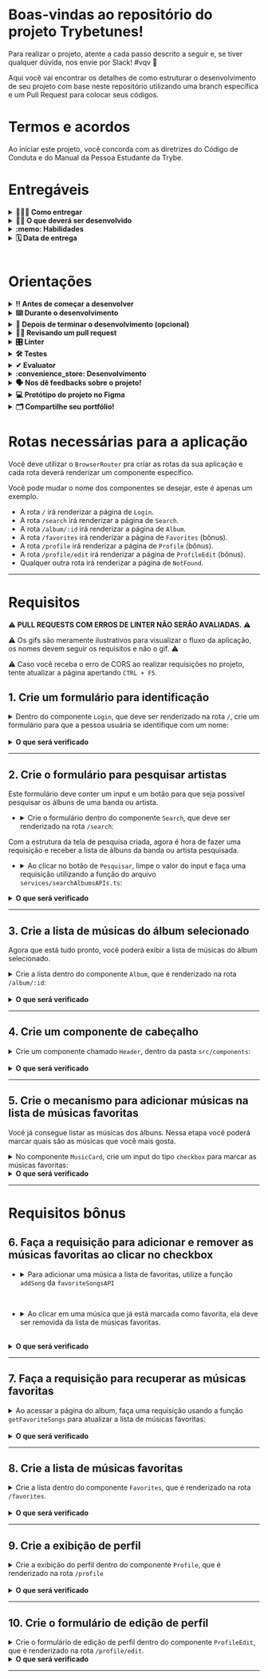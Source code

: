 # Boas-vindas ao repositório do projeto Trybetunes!

Para realizar o projeto, atente a cada passo descrito a seguir e, se tiver qualquer dúvida, nos envie por Slack! #vqv 🚀

Aqui você vai encontrar os detalhes de como estruturar o desenvolvimento de seu projeto com base neste repositório utilizando uma branch específica e um Pull Request para colocar seus códigos.

# Termos e acordos

Ao iniciar este projeto, você concorda com as diretrizes do Código de Conduta e do Manual da Pessoa Estudante da Trybe.

# Entregáveis

<details>
  <summary><strong>🤷🏽‍♀️ Como entregar</strong></summary><br />

  Para entregar seu projeto, você deverá criar um *Pull Request* neste repositório.

  Lembre-se de que você pode consultar nosso conteúdo sobre [Git & GitHub](https://app.betrybe.com/course/4d67f5b4-34a6-489f-a205-b6c7dc50fc16/) e nosso [Blog - Git & GitHub](https://blog.betrybe.com/tecnologia/git-e-github/) sempre que precisar!
</details>

<details>
  <summary><strong>👨‍💻 O que deverá ser desenvolvido</strong></summary><br />

  Neste projeto, você vai criar o TrybeTunes, uma aplicação capaz de reproduzir músicas dos mais variados artistas e bandas, criar uma lista de músicas favoritas e editar o perfil da pessoa usuária logada. Essa aplicação será capaz de:

  - Fazer login.
  - Pesquisar por uma banda ou um artista.
  - Listar os álbuns disponíveis dessa banda ou desse artista.
  - Visualizar as músicas de um álbum selecionado.
  - Reproduzir uma prévia das músicas do álbum.
  - Favoritar e desfavoritar músicas.
  - Ver a lista de músicas favoritadas.
  - Ver o perfil da pessoa logada.
  - Editar o perfil da pessoa logada.

</details>

<details>
  <summary><strong>:memo: Habilidades</strong></summary><br />

Neste projeto, verificamos se você é capaz de:

- Fazer requisições e consumir dados vindos de uma `API`.

- Utilizar o hook `useEffect`.

- Utilizar o hook `useState`.

- Utilizar o componente `BrowserRouter` corretamente.

- Criar rotas, mapeando o caminho da URL com o componente correspondente via `Route`.

- Utilizar o `Routes` do `React Router Dom`.

- Criar links de navegação na aplicação com o componente `Link`.

</details>

<details>
  <summary><strong>🗓 Data de entrega</strong></summary><br />
  
  * Este projeto é individual;
  * Serão `4` dias de projeto;
  * Data para entrega final do projeto: `06/10/2023 23:59`.

</details><br />

# Orientações

<details>
  <summary><strong>‼️ Antes de começar a desenvolver</strong></summary><br />

  1. Clone o repositório

  - Use o comando: `git clone git@github.com:tryber/sd-035-project-trybetunes-vite-ts.git`.
  - Entre na pasta do repositório que você acabou de clonar:
    - `cd sd-035-project-trybetunes-vite-ts`

  2. Instale as dependências

  - `npm install`.
  
  3. Crie uma branch a partir da branch `master`

  - Verifique se você está na branch `master`.
    - Exemplo: `git branch`
  - Se não estiver, mude para a branch `master`.
    - Exemplo: `git checkout master`
  - Agora crie uma branch à qual você vai submeter os `commits` do seu projeto
    - Você deve criar uma branch no seguinte formato: `nome-de-usuario-nome-do-projeto`
    - Exemplo: `git checkout -b joaozinho-sd-035-project-trybetunes-vite-ts`

  4. Adicione as mudanças ao _stage_ do Git e faça um `commit`

  - Verifique se as mudanças ainda não estão no _stage_.
    - Exemplo: `git status` (deve aparecer listada a pasta _joaozinho_ em vermelho)
  - Adicione o novo arquivo ao _stage_ do Git.
    - Exemplo:
      - `git add .` (adicionando todas as mudanças - _que estavam em vermelho_ - ao stage do Git)
      - `git status` (deve aparecer listado o arquivo _joaozinho/README.md_ em verde)
  - Faça o `commit` inicial.
    - Exemplo:
      - `git commit -m 'iniciando o projeto x'` (fazendo o primeiro commit)
      - `git status` (deve aparecer uma mensagem do tipo _nothing to commit_ )

  5. Adicione sua branch com o novo `commit` ao repositório remoto

  - Usando o exemplo anterior: `git push -u origin joaozinho-sd-035-project-trybetunes-vite-ts`

  6. Crie um `Pull Request` _(PR)_

  - Vá até a página de _Pull Requests_ do [repositório no GitHub](https://github.com/tryber/sd-035-project-trybetunes-vite-ts/pulls)
  - Clique no botão verde _"New pull request"_
  - Clique na caixa de seleção _"Compare"_ e escolha a sua branch **com atenção**
  - Coloque um título para a sua _Pull Request_
    - Exemplo: _"Cria tela de busca"_
  - Clique no botão verde _"Create pull request"_.
  - Adicione uma descrição para o _Pull Request_ e clique no botão verde _"Create pull request"_.
  - **Não se preocupe em preencher mais nada por enquanto!**
  - Volte até a [página de _Pull Requests_ do repositório](https://github.com/tryber/sd-035-project-trybetunes-vite-ts/pulls) e confira que o seu _Pull Request_ está criado

</details>

<details>
  <summary><strong>⌨️ Durante o desenvolvimento</strong></summary><br />

  - Faça regularmente `commits` das alterações que você fizer no código.

  - Lembre-se de sempre atualizar o repositório remoto após um (ou alguns) `commits`. 

  - Os comandos que você utilizará com mais frequência são:
    1. `git status` _(para verificar o que está em vermelho - fora do stage - e o que está em verde - no stage)_
    2. `git add` _(para adicionar arquivos ao stage do Git)_
    3. `git commit` _(para criar um commit com os arquivos que estão no stage do Git)_
    4. `git push -u origin nome-da-branch` _(para enviar o commit para o repositório remoto na primeira vez que fizer o `push` de uma nova branch)_
    5. `git push` _(para enviar o commit para o repositório remoto após o passo anterior)_

</details>

<details>
  <summary><strong>🤝 Depois de terminar o desenvolvimento (opcional)</strong></summary><br />

  Para sinalizar que seu projeto está pronto para o _"Code Review"_, faça o seguinte:

  - Vá até a página **DE SEU** _Pull Request_, adicione a label de _"code-review"_ e marque seus colegas:

    - No menu à direita, clique no _link_ **"Labels"** e escolha a _label_ **code-review**.

    - No menu à direita, clique no _link_ **"Assignees"** e escolha **seu usuário**.

    - No menu à direita, clique no _link_ **"Reviewers"** e digite `students`, selecione o time `tryber/students-sd-035`.

  Caso tenha alguma dúvida, [assista a este vídeo explicativo](https://vimeo.com/362189205).

</details>

<details>
  <summary><strong>🕵🏿 Revisando um pull request</strong></summary><br />

  Use o conteúdo sobre [Code Review](https://course.betrybe.com/real-life-engineer/code-review/) para revisar os _Pull Requests_.

</details>

<details>
  <summary><strong>🎛 Linter</strong></summary><br />

  Para garantir a qualidade do código, utilize neste projeto os linters `ESLint` e `StyleLint`.
  Assim, o código estará alinhado com as boas práticas de desenvolvimento, além de ser mais legível
  e de fácil manutenção. Para rodá-lo localmente no projeto, execute os comandos a seguir.

  ```bash
    npm run lint
    npm run lint:styles
  ```

  ⚠️ **PULL REQUESTS COM ERROS DE LINTER NÃO SERÃO AVALIADAS.
  ATENTE PARA RESOLVÊ-LAS ANTES DE FINALIZAR O DESENVOLVIMENTO!** ⚠️

  Em caso de dúvidas, confira o material do course sobre [ESLint e Stylelint](https://app.betrybe.com/course/real-life-engineer/eslint).
</details>

<details>
  <summary><strong>🛠 Testes</strong></summary><br />

  Neste projeto, utilizamos a [React Testing Library (RTL)](https://testing-library.com/docs/react-testing-library/intro) para a execução dos testes.

  Na descrição dos requisitos a seguir, será pedida a adição de atributos `data-testid` aos elementos _HTML_. Observe este exemplo para entender melhor essa configuração: se o requisito pedir _"crie um botão e adicione o id de teste (ou `data-testid`) com o valor `my-action`, você poderá escrever_:

  ```html
  <button data-testid="my-action"></button>
  ```

  ou

  ```html
  <a data-testid="my-action"></a>
  ```

  Ou seja, o atributo `data-testid="my-action"` servirá para o React Testing Library (RTL) identificar o elemento e, desse modo, conseguir realizar testes focados no comportamento da aplicação.

  **ATENÇÃO!** Muito cuidado com os nomes especificados nos requisitos! O conteúdo deve ser exatamente igual ao texto descrito no requisito.

  Para verificar a solução proposta, você pode executar todos os testes localmente. Para isso, basta executar:

  ```bash
  npm test
  ```

  ### Dica: desativando testes

  Especialmente no início, quando a maioria dos testes está falhando, a saída após executar os testes é extensa. Você pode desabilitar temporariamente um teste utilizando a função `skip` junto à função `it`. Como o nome indica, essa função "pula" um teste:

  ```js
  it.skip('Será validado se existe uma página para rotas não mapeadas', () => {
    renderPath('/not-found');

    expect(screen.getByText('Página não encontrada')).toBeInTheDocument();
  });
  ```
  ![image](skip-image.png)

  Uma estratégia é pular todos os testes no início e implementar um teste de cada vez, removendo dele a função `skip`.

  Você também pode rodar apenas um arquivo de teste. Por exemplo:

  ```bash
  npm test 01.LoginPage.test.js
  ```

  ou

  ```bash
  npm test 01.LoginPage
  ```

  Outro modo de driblar esse problema é a utilização da função `.only` após o `it`. Com isso, será possível que apenas um requisito rode localmente e seja avaliado.

  ```js
  it.only('Será validado se existe uma página para rotas não mapeadas', () => {
    renderPath('/not-found');

    expect(screen.getByText('Página não encontrada')).toBeInTheDocument();
  });
  ```
  ![image](only-image.png)

  ⚠️ **O avaliador automático não necessariamente avalia seu projeto na ordem em que os requisitos aparecem no readme. Isso acontece para deixar o processo de avaliação mais rápido. Então, não se assuste se isso acontecer, ok?**
</details>

<details>
  <summary><strong>✔ Evaluator</strong></summary><br />

  O Evaluator do GitHub é uma ferramenta de código aberto que permite executar testes automatizados em projetos hospedados no GitHub. Aprenda a seguir como usar o Evaluator do GitHub para visualizar a execução dos testes.

  1. Acessar o painel do Evaluator

* Ao subir um novo _commit_ para o _Pull Request_ do projeto, o avaliador irá começar a rodar as _actions_ dele para avaliar o nosso código:

![Resumo do Evaluator](./images/resumo.png)

* Clique em `Details` para acessar o painel:

![Painel do Evaluator](./images/painel.png)

  2. Visualizar os testes

* No painel do _Evaluator_, procure pela seção `Vitest2 Evaluator`. Nela, estão descritos os testes do repositório, como a imagem a seguir:

![Seção do Vitest2](./images/vitest2-evaluator.png)

* Caso algum teste falhe, o erro também será apontado na mesma seção:

![Erro apontado](./images/erro.png)

  3. _Re-run jobs_: Rodando os testes novamente

* Para executar o _Evaluator_ novamente, clique no botão `Re-run jobs` no canto superior direito do painel. Note que é possível rodar todos os testes novamente ou apenas os que falharam:

![Re-run jobs](./images/re-run.png)

> **Atenção ⚠️:** Rodar os testes novamente **não significa** que eles serão aprovados pelo _Evaluator_.

* Após selecionar uma opção, o _Evaluator_ iniciará uma nova execução e apresentará uma nova tela, carregando todos os testes novamente.

</details>

<details>
  <summary><strong>:convenience_store: Desenvolvimento </strong></summary><br />

  Nos últimos projetos, por mais que o app tenha sido desenvolvido utilizando múltiplos componentes, o que é uma boa prática, todas as funcionalidades eram acessadas ao mesmo tempo, no mesmo lugar, utilizando apenas uma URL (`localhost:5173`, normalmente). À medida que seus apps se tornarem maiores e mais complexos, isso será inviável. Desta vez, as funcionalidades do app serão agrupadas e organizadas em rotas.

  Uma rota define o que deve ser renderizado na página ao abri-la. Cada rota está associada a um caminho. O caminho é a parte da URL após o domínio (nome do site, de forma simplificada). Por exemplo, em `www.site.com/projetos/meu-jogo`, o caminho é `/projetos/meu-jogo`. Até agora, todos os apps React que você desenvolveu tinham somente uma rota, a raiz (`/`).

  Outra diferença importante neste projeto em relação aos anteriores é que você vai consumir e enviar dados para APIs para pesquisar a banda ou o artista, recuperar as músicas de cada álbum e salvar as músicas favoritas, além de editar as informações da pessoa logada. Desse modo, você terá de lidar com requisições assíncronas e promises. Também deverá fazer uso dos efeitos colaterais (`useEffect`) e de estados para controlar o que é renderizado por seus componentes dependendo do momento em que as requisições se encontram.

  ### Como desenvolver

  Este repositório já contém um template com um App React criado. Após clonar o projeto e instalar as dependências, você deverá completar esse template implementando os requisitos listados na seção [Requisitos](#requisitos).

  Também já existe no projeto um diretório `src/services` que contém os arquivos `favoriteSongsAPI.ts`, `searchAlbumsAPI.ts`, `userAPI.ts` e `musicsAPI.ts`. Esses arquivos serão responsáveis por lidar com as requisições simuladas utilizadas durante o desenvolvimento. Você também vai encontrar o arquivo `src/types.ts`, neste arquivo estão armazenados todos os tipos utilizados pelas funções presentes nos arquivos de serviço mencionados acima. Entenda mais a respeito deles a seguir.

  <details><summary><strong> <code>userAPI.ts</code></strong></summary>

  O arquivo `userAPI.ts` será utilizado para manipular as informações da pessoa logada; dentro dele estarão as funções para recuperar e atualizar as informações da pessoa usuária, além de criar um novo perfil. Todas essas funções simulam o funcionamento de uma API.

  - Para recuperar as informações da pessoa usuária, utilize a função `getUser`. Ela retornará um objeto do tipo `UserType` com as informações da pessoa logada caso exista.
  **Atenção**: caso não encontre nenhuma informação da pessoa usuária, a API retornará um objeto vazio.

  - Para criar um perfil, utilize a função `createUser`, que recebe como parâmetro o objeto que contém as informações da pessoa usuária. Esse objeto deverá conter a seguinte estrutura:

  ```javascript
  {
    name: '',
    email: '',
    image: '',
    description: '',
  }
  ```

  Para atualizar as informações da pessoa logada, utilize a função `updateUser`. Assim como a função anterior, ela recebe um objeto do tipo `UserType` com as informações que serão atualizadas, e esse objeto deve conter a mesma estrutura do anterior.
  </details>

  <details><summary><strong> <code>searchAlbumsAPI.ts</code></strong></summary>

  O arquivo `searchAlbumsAPI.ts` contém uma função que faz uma requisição a uma API e retorna os álbuns de uma banda ou um artista, ou seja, um _array_ do tipo `AlbumType`. Para essa função funcionar, ela recebe como parâmetro uma string, que deve ser o nome da banda ou do artista. O retorno dessa função, quando encontra as informações, é um array com cada álbum dentro de um objeto.
  **Atenção**: caso não encontre nenhuma informação da banda ou do artista, a API retornará um array vazio.
  </details>
  <details><summary><strong> <code>favoriteSongsAPI.ts</code></strong></summary>

  O arquivo `favoriteSongsAPI.ts` é responsável por manipular as informações das músicas favoritas. Nele, há as funções `getFavoriteSongs`, `addSong` e `removeSong`, que recuperam, adicionam e removem músicas dos favoritos, respectivamente. Assim como nos arquivos anteriores, todas as funções simulam o funcionamento de uma API.

  A função `getFavoriteSongs` retorna um array do tipo `SongType` com as músicas favoritadas ou um array vazio caso não haja nenhuma música.

  A função `addSong` recebe um objeto do tipo `SongType` que representa a música que você quer salvar como favorita e adiciona ao array já existente das músicas que já foram favoritadas.

  A função `removeSong` também recebe um objeto do tipo `SongType` que representa a música que você deseja remover da lista de músicas favoritas.

  **Atenção**: os objetos de música precisam ter a chave `trackId` para que elas sejam adicionadas e removidas corretamente.
  </details>
  <details><summary><strong> <code>musicsAPI.ts</code></strong></summary>

  O arquivo `musicsAPI.ts` contém a função `getMusics` que faz uma requisição a uma API e retorna as músicas de um álbum. Ela recebe como parâmetro uma string, que deve ser o id do álbum. O retorno dessa função, quando encontra as informações, é um array em que o **primeiro elemento** é um objeto do tipo `AlbumType` com informações do álbum e o **restante dos elementos** são as músicas do álbum (objetos do tipo `SongType`).
  **Atenção**: caso não encontre nenhuma informação, a API retornará um **array vazio**.
  </details>
</details>

<details>
  <summary><strong>🗣 Nos dê feedbacks sobre o projeto!</strong></summary><br />

Ao finalizar e submeter o projeto, não se esqueça de avaliar sua experiência preenchendo o formulário. 
**Leva menos de 3 minutos!**

[FORMULÁRIO DE AVALIAÇÃO DE PROJETO](https://be-trybe.typeform.com/to/ZTeR4IbH#cohort_hidden=CH35&template=betrybe/sd-035-project-trybetunes-vite-ts)

</details>

<details>
  <summary><strong>💻 Protótipo do projeto no Figma</strong></summary><br />

  Além da qualidade do código e do atendimento aos requisitos, um bom layout é um dos aspectos responsáveis por melhorar a usabilidade de uma aplicação e turbinar seu portfólio!

  Você pode estar se perguntando: *"Como deixo meu projeto com um layout mais atrativo?"* 🤔

  Para isso, disponibilizamos este [protótipo do Figma](https://www.figma.com/file/pkocuFSMsqmUqvMUbsfcRp/%5BProjeto%5D%5BFrontend%5D-Trybetunes?node-id=0%3A1) para lhe ajudar!

  ⚠️ A estilização de sua aplicação não será avaliada neste projeto, portanto esse protótipo é apenas uma **sugestão** e seu uso é **opcional**. Sinta-se à vontade para modificar o layout e deixá-lo de seu jeito.

</details>

<details>
  <summary><strong>🗂 Compartilhe seu portfólio!</strong></summary><br />

  Você sabia que o LinkedIn é a principal rede social profissional e compartilhar seu aprendizado nela é muito importante caso deseje construir uma carreira de sucesso? Compartilhe esse projeto em seu LinkedIn, marque o perfil da Trybe (@trybe) e mostre à sua rede toda a sua evolução.
</details>

# Rotas necessárias para a aplicação

Você deve utilizar o `BrowserRouter` pra criar as rotas da sua aplicação e cada rota deverá renderizar um componente específico.

Você pode mudar o nome dos componentes se desejar, este é apenas um exemplo.

- A rota `/` irá renderizar a página de `Login`.
- A rota `/search` irá renderizar a página de `Search`.
- A rota `/album/:id` irá renderizar a página de `Album`.
- A rota `/favorites` irá renderizar a página de `Favorites` (bônus).
- A rota `/profile` irá renderizar a página de `Profile` (bônus).
- A rota `/profile/edit` irá renderizar a página de `ProfileEdit` (bônus).
- Qualquer outra rota irá renderizar a página de `NotFound`.

---

# Requisitos

:warning: **PULL REQUESTS COM ERROS DE LINTER NÃO SERÃO AVALIADAS.** :warning:

:warning: Os gifs são meramente ilustrativos para visualizar o fluxo da aplicação, os nomes devem seguir os requisitos e não o gif. :warning:

:warning: Caso você receba o erro de CORS ao realizar requisições no projeto, tente atualizar a página apertando `CTRL + F5`.

## 1. Crie um formulário para identificação
<details><summary>Dentro do componente <code>Login</code>, que deve ser renderizado na rota <code>/</code>, crie um formulário para que a pessoa usuária se identifique com um nome:</summary>

- A rota `/` deve renderizar o componente `Login`.

- Você deve criar um campo para que a pessoa usuária insira seu nome. Este campo deverá ter o atributo `data-testid="login-name-input"`.

- Crie um botão com o texto `Entrar`. Este botão deverá ter o atributo `data-testid="login-submit-button"`.

- O botão para entrar só deve estar habilitado caso o nome digitado tenha 3 ou mais caracteres.

#### Salvando o nome da pessoa usuária

- Ao clicar no botão `Entrar`, utilize a função `createUser` que se encontra no arquivo `src/services/userAPI.ts` para salvar o nome digitado. A função `createUser` espera receber como argumento um objeto com as informações da pessoa e retorna uma `Promise`, que é resolvida quando a informação é salva.

Exemplo de como utilizar a função `createUser`:

```javascript
createUser({ name: "Nome digitado" });
```

> :bulb: *Obs.:* Você verá nos requisitos mais à frente que você poderá passar outras informações para a `createUser`, mas não se preocupe com isso agora. Por enquanto você pode passar somente um objeto com a propriedade `name`.

- Enquanto a informação da pessoa usuária é salva, uma mensagem com o texto `Carregando...` deve aparecer na tela. **:bulb: Dica**: Você precisará dessa mensagem várias vezes no futuro, então é uma boa ideia criar um componente para ela :wink:

- Após a informação ter sido salva, faça um redirect para a rota `/search`.

![requisito-1](./images/requisito1.gif)

</details><br />

<details>
  <summary><strong>O que será verificado</strong></summary><br />

- Ao navegar para a rota `/`, o input e o botão especificados estão presentes.

- O botão só é habilitado se o input de nome tiver três ou mais caracteres.

- Ao clicar no botão habilitado, a função `createUser` da `userAPI` é chamada.

- Ao clicar no botão, a mensagem `Carregando...` é exibida e os dados do usuário são salvos;
</details>

---

## 2. Crie o formulário para pesquisar artistas

Este formulário deve conter um input e um botão para que seja possível pesquisar os álbuns de uma banda ou artista.

- <details><summary> Crie o formulário dentro do componente <code>Search</code>, que deve ser renderizado na rota <code>/search</code>:</summary>

  - A rota `/search` deve renderizar o componente `Search`.

  - Crie um campo para a pessoa digitar o nome da banda ou artista a ser pesquisada. Esse campo deve ter o atributo `data-testid="search-artist-input"`.

  - Crie um botão que será usado para `Pesquisar`. Esse botão deve ter o atributo `data-testid="search-artist-button"`.

  - O botão só deve estar habilitado caso o nome do artista tenha 2 ou mais caracteres.

  ![requisito-2](./images/requisito2.png)
</details>

Com a estrutura da tela de pesquisa criada, agora é hora de fazer uma requisição e receber a lista de álbuns da banda ou artista pesquisada.

- <details><summary> Ao clicar no botão de <code>Pesquisar</code>, limpe o valor do input e faça uma requisição utilizando a função do arquivo <code>services/searchAlbumsAPIs.ts</code>:</summary>

  - :bulb: Lembre-se que essa função espera receber uma string com o nome da banda ou artista.

  - Enquanto aguarda a resposta da API, esconda o input e o botão de pesquisa e exiba a mensagem `Carregando...` na tela.

  - Após receber a resposta da requisição exibir na tela o texto `Resultado de álbuns de: <artista>`, onde `<artista>` é o nome que foi digitado no input.
  - Liste os álbuns retornados:
    - Em cada álbum criar um link para a rota `/album/:id`, onde `:id` é o valor da propriedade `collectionId` de cada Álbum da lista recebida pela API;
    - Este link deve ter o atributo ``data-testid={`link-to-album-${collectionId}`}``.
  > Para que o resultado da API seja exibido mesmo que o usuário acesse outra página e volte para a página de pesquisa, que tal salvar o resultado da API no estado do App? Dessa forma, o estado não será perdido caso a página seja desmontada.
  <br/>
  <details><summary>A API irá retorna um <i>array</i> de objetos. Cada objeto terá a seguinte estrutura:</summary><br />

    ```
      [
        {
          artistId: 12,
          artistName: "Artist Name",
          collectionId: 123,
          collectionName: "Collection Name",
          collectionPrice: 12.25,
          artworkUrl100: "https://url-to-image",
          releaseDate: "2012-03-02T08:00:00Z",
          trackCount: 8,
        },
        {...},
        ...
      ]
    ```
  </details>

  - Se nenhum álbum for encontrado para o nome pesquisado, a API irá retornar um array vazio. Nesse caso, a mensagem `Nenhum álbum foi encontrado` deverá ser exibida:
  
  <br/>
  <details><summary>Ilustrações</summary><br />
  
  ![requisito-2_1](./images/requisito2_1.gif)
  ![requisito-2_2](./images/requisito2_2.gif)
  </details>
</details>

</details>

<details>
  <summary><strong>O que será verificado</strong></summary><br />

  - Ao navegar para a rota `/search` através do login, o input e o botão estão presentes na tela;

  - O botão está habilitado somente se o input de nome tiver 2 ou mais caracteres.

  - Ao clicar em `pesquisar`, a requisição é feita usando a `searchAlbumsAPI`;

  - Ao clicar no botão, o texto `Resultado de álbuns de: <artista>` aparece na tela e o input é limpo;

  - Ao receber o retorno da API, os álbuns são listados na tela;

  - Caso a API não retorne nenhum álbum, a mensagem `Nenhum álbum foi encontrado` é exibida;

  - Existe um link para cada álbum listado que redirecione para a rota `/album/:id`.
</details>

---

## 3. Crie a lista de músicas do álbum selecionado

Agora que está tudo pronto, você poderá exibir a lista de músicas do álbum selecionado.

<details><summary>Crie a lista dentro do componente <code>Album</code>, que é renderizado na rota <code>/album/:id</code>: </summary>

- Ao entrar na página, faça uma requisição utilizando a função `getMusics` do arquivo `src/services/musicsAPI.ts`. Lembre-se que essa função espera receber uma string com o id do álbum.
- Enquanto aguarda a resposta da API, exiba a mensagem `Carregando...` na tela.

- Exiba o nome da banda ou artista na tela. Você pode usar qualquer tag HTML que faça sentido, desde que ela tenha o atributo `data-testid="artist-name"`.

- Exiba o nome do álbum na tela. Você pode usar qualquer tag HTML que faça sentido, desde que ela tenha o atributo `data-testid="album-name"`.

- Liste todas as músicas do álbum na tela. Para isso, crie um componente chamado `MusicCard` que deverá exibir o nome da música (propriedade `trackName` no objeto recebido pela API) e um player para tocar o preview da música (propriedade `previewUrl` no objeto recebido pela API).

:bulb: **Dica:** Lembre-se que o retorno da função `getMusics`, quando encontra as informações, é um array onde o primeiro elemento é um objeto com informações do álbum e o restante dos elementos são as músicas do álbum.

  - <details><summary>Exemplo de estrutura do retorno da função getMusics:</summary>

    ```js
    [
      {
        artistName: 'Artist Name',
        collectionName: 'Collection Name',
      },
      {
        trackId: 12,
        trackName: 'Track Name 1',
        previewUrl: 'preview-url-1',
        kind: 'song',
      },
      {
        trackId: 13,
        trackName: 'Track Name 2',
        previewUrl: 'preview-url-2',
        kind: 'song',
      },
      {...},
      ...
    ]
    ```


Para tocar o preview, você deve usar a tag `audio` do próprio HTML. Sua implementação é assim:

```html
<audio data-testid="audio-component" src="{previewUrl}" controls>
  <track kind="captions" />
  O seu navegador não suporta o elemento{" "} <code>audio</code>.
</audio>
```

**Importante:** lembre-se de colocar o atributo `data-testid="audio-component"` na tag `audio` de cada música listada.

  ![requisito-3](./images/requisito3.gif)
</details><br />

<details>
  <summary><strong>O que será verificado</strong></summary><br />
  
  - Se o serviço de `musicsAPI` está sendo chamado;
  - Se é exibido o texto `Carregando...` enquanto a requisição está sendo feita;
  
  - Se o nome da banda ou artista e o nome do álbum são exibidos;
  
  - Se todas músicas retornadas pela API são listadas.
</details>

---

## 4. Crie um componente de cabeçalho

<details><summary>Crie um componente chamado <code>Header</code>, dentro da pasta <code>src/components</code>:</summary>

- Crie esse componente com a tag `header` envolvendo todo seu conteúdo e com o atributo `data-testid="header-component"`;

- Adicione três NavLinks dentro do componente `Header`.

  - O primeiro link deve redirecionar para a rota `/search` e possuir o data-testid `link-to-search`.

  - O segundo link deve redirecionar para a rota `/favorites` e possuir o data-testid `link-to-favorites`.

  - O terceiro link deve redirecionar para a rota `/profile` e possuir o data-testid `link-to-profile`.

- Utilize a função `getUser` presente no arquivo `src/services/userApi.ts` para recuperar o nome da pessoa logada e exiba essa informação na tela. Você pode usar qualquer tag HTML que faça sentido, desde que ela tenha o atributo `data-testid="header-user-name"`.
- Enquanto estiver aguardando a resposta da `getUser`, exiba apenas a mensagem de `Carregando...`.

Crie um componente chamado `Layout` que deverá renderizar o componente `Header`
- esse layout deverá ser utilizado em uma rota pai de todas as rotas da aplicação, com exceção da página de `Login`.

**⚠️Atenção:** Será necessário o uso do componente `Outlet` da `react-router-dom` para criar o componente `Layout`.

</details><br />

<details>
  <summary><strong>O que será verificado</strong></summary><br />

- Os links de navegação são exibidos no componente `Header`.

- O componente `Layout` faz uso do `Outlet` para renderizar os conteúdos das páginas.

- O componente `Header` não é renderizado na página `/`.

- O componente `Header` é renderizado na página `/search`.

- O componente `Header` é renderizado na página `/album/:id`.

- A função `getUser` é chamada ao renderizar o componente;

- A mensagem de `Carregando...` é exibida ao renderizar o componente e é removida após o retorno da API;

- O nome da pessoa usuária está presente na tela após o retorno da API.

</details>

---

## 5. Crie o mecanismo para adicionar músicas na lista de músicas favoritas

Você já consegue listar as músicas dos álbuns. Nessa etapa você poderá marcar quais são as músicas que você mais gosta.

<details><summary> No componente <code>MusicCard</code>, crie um input do tipo <code>checkbox</code> para marcar as músicas favoritas:</summary>

  - Esse input deve possuir uma label com o atributo ```data-testid={`checkbox-music-${trackId}`}```, onde `trackId` é a propriedade `trackId` do objeto recebido pela API.
  - Caso a musica esteja favoritada, deve ser exibida a imagem `checked_heart.png` dentro da label, caso contrário a imagem `empty_heart.png` deve ser exibida, ambas estão presentes na pasta `src/images`.
  - A imagem deve conter o texto alternativo, `alt`, igual a `favorite`.
  <details><summary><b> Ilustração:</b></summary>

  ![requisito-5](./images/requisito5.png)
  </details><br />
</details>


<details>
  <summary><strong>O que será verificado</strong></summary><br />

  - Existe um checkbox para cada música da lista.
  - Ao clicar no checkbox, a imagem do coração muda de preenchido para vazio ou vice-versa.
  - A imagem de coração contém o texto alternativo igual a `favorite`.

</details>

---

# Requisitos bônus

## 6. Faça a requisição para adicionar e remover as músicas favoritas ao clicar no checkbox

- <details><summary> Para adicionar uma música a lista de favoritas, utilize a função <code>addSong</code> da <code>favoriteSongsAPI</code></summary>

  - Ao clicar no checkbox, utilize a função `addSong` da `favoriteSongsAPI`. Você deve passar para essa função um objeto no mesmo formato que você recebe da API `getMusics`:

    <details><summary>Ilustração</summary><br />
    
    ![requisito-6](./images/requisito6.gif)
    </details>
</details><br />

- <details><summary> Ao clicar em uma música que já está marcada como favorita, ela deve ser removida da lista de músicas favoritas. </summary>

  - Para isso você deve usar a função `removeSong` da `favoriteSongsAPI`. Essa API espera receber um objeto no mesmo formato que foi passado anteriormente para a função `addSong`:

    <details><summary>Ilustração</summary><br />
    
    ![requisito-6_1](./images/requisito6_1.gif)
    </details>
</details><br />

<details>
  <summary><strong>O que será verificado</strong></summary><br />

  - A função `addSong` é chamada quando algum checkbox é marcado.
  - A função `removeSong` é chamada quando algum checkbox é desmarcado.

</details>

---

## 7. Faça a requisição para recuperar as músicas favoritas

<details><summary> Ao acessar a página do album, faça uma requisição usando a função <code>getFavoriteSongs</code> para atualizar a lista de músicas favoritas:</summary>

- Ao acessar a página de um álbum, faça uma requisição com a função `getFavoriteSongs` da `favoriteSongsAPI`. Essa função retorna um array com as músicas favoritas.

- Enquanto aguarda a resposta da API, exiba a mensagem `Carregando...`.

- Após receber o retorno da função `getFavoriteSongs`, as músicas que já foram favoritadas devem estar com o checkbox marcado como `checked`.

  ![requisito-7](./images/requisito7.gif)
</details><br />

<details>
  <summary><strong>O que será verificado</strong></summary><br />

  - A requisição para `getFavoriteSongs` é feita para recuperar as músicas favoritas;

  - Ao entrar na página, o número de checkboxes marcados como `checked` é correspondente ao número de músicas que já foram favoritadas;
</details>

---

## 8. Crie a lista de músicas favoritas

<details><summary> Crie a lista dentro do componente <code>Favorites</code>, que é renderizado na rota <code>/favorites</code>.</summary>

- Ao entrar na página, utilize a função `getFavoriteSongs` da `favoriteSongsAPI` para recuperar a lista de músicas favoritas.

- Enquanto aguarda a resposta da API, exiba a mensagem `Carregando...`.

- Após receber o retorno da função `getFavoriteSongs`, utilize o componente `MusicCard` para renderizar a lista de músicas favoritas.

- Nesta página deve ser possível desfavoritar as músicas.

- A lista apenas exibe músicas favoritas, portanto, ao desfavoritar a música deve ser removida da lista.

  ![requisito-8](./images/requisito8.gif)
</details><br />

<details>
  <summary><strong>O que será verificado</strong></summary><br />

- A requisição para `getFavoriteSongs` é feita para recuperar as músicas favoritas;

- É exibida a lista de músicas favoritas;

- A lista de músicas favoritas é atualizada ao remover uma música da lista.
</details>

---

## 9. Crie a exibição de perfil

<details><summary> Crie a exibição do perfil dentro do componente <code>Profile</code>, que é renderizado na rota <code>/profile</code></summary>

- Utilize a função `getUser` da `userAPI` para recuperar as informações da pessoa logada.

- Enquanto aguarda a resposta da API, exiba a mensagem `Carregando...`.

- Após receber o retorno da `getUser`, exiba o nome, o email, a descrição e a imagem da pessoa logada.

- Para exibir a imagem, use a tag HTML `img` com o atributo `data-testid="profile-image"`;

- Crie um link que redirecione para a página de edição de perfil (rota `/profile/edit`). Este link deve ter o texto `Editar perfil`.

  ![requisito-9](./images/requisito9.gif)
</details><br />

<details>
  <summary><strong>O que será verificado</strong></summary><br />

- A API `getUser` é usada para recuperar as informações da pessoa logada;

- As informações da pessoa logada são exibidas na tela;

- Foi criado um link para a rota de edição de perfil com o texto `Editar perfil`;

- Ao clicar no link `Editar perfil`, a navegação acontece corretamente.
</details>

---

## 10. Crie o formulário de edição de perfil

<details>
<summary>Crie o formulário de edição de perfil dentro do componente <code>ProfileEdit</code>, que é renderizado na rota <code>/profile/edit</code>.</summary><br />

  * <details><summary> Utilize a função <code>getUser</code> da <code>userAPI</code> para recuperar as informações da pessoa logada: </summary>

    * Enquanto aguarda a resposta da API, exiba a mensagem "Carregando...".
    </details>

  * <details><summary> Após receber as informações da pessoa logada, renderize um formulário já preenchido com os seguintes campos:</summary>

    - Um campo para alterar o nome da pessoa usuária. Este campo precisa ter o atributo `data-testid="edit-input-name"`;

    - Um campo para alterar o email da pessoa usuária. Este campo precisa ter o atributo `data-testid="edit-input-email"`;

    - Um campo para alterar a descrição da pessoa usuária. Este campo precisa ter o atributo `data-testid="edit-input-description"`;

    - Um campo para alterar a foto da pessoa usuária. Este campo precisa ter o atributo `data-testid="edit-input-image"`;

    - Um botão para salvar as informações alteradas. Este botão precisa ter o atributo `data-testid="edit-button-save"`.
    </details>

  * <details><summary>Para poder habilitar o botão de enviar, todos os campos precisam estar preenchidos (não podem estar vazios): </summary>

    * O campo de email, além de não estar vazio também precisa verificar que o email tem um formato válido, ou seja, deve seguir o padrão `test@test.com`.
    
    * O botão de salvar as informações só deve ser habilitado quando todos os campos estiverem válidos, ou seja, todos campos preenchidos e o campo de email com um valor em formato válido.

    * Quando o botão estiver habiltado, utilize a função <code>updateUser</code> da <code>userAPI</code> para atualizar as informações da pessoa usuária. Essa API espera receber um objeto no seguinte formato:
    
      ```
        {
          name: '',
          email: '',
          image: '',
          description: '',
        }
      ```

    * Enquanto aguarda a resposta da API, exiba a mensagem `Carregando...`.
    </details>

  * Ao finalizar o processo de edição, redirecione a pessoa logada para a página de exibição de perfil (rota `/profile`).

  <details><summary><b> Ilustração:</b></summary>

  ![requisito-10](./images/requisito10.gif)
  </details><br />

</details>


<details>
  <summary><strong>O que será verificado</strong></summary><br />

  - É feita a requisição para `getUser` para recuperar as informações da pessoa logada; 

  - O formulário é renderizado já preenchido com as informações da pessoa logada;

  - É possível alterar os valores dos campos;

  - O botão `salvar` é habilitado somente se todos os campos estiverem válidos;

  - As informações são enviadas usando a API `updateUser`;

  - Após salvar as informações a pessoa é redirecionada para a página de exibição de perfil.
</details>

---
